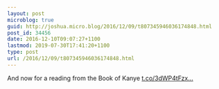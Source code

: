 ```yaml
---
layout: post
microblog: true
guid: http://joshua.micro.blog/2016/12/09/t807345946036174848.html
post_id: 34456
date: 2016-12-10T09:07:27+1100
lastmod: 2019-07-30T17:41:20+1100
type: post
url: /2016/12/09/t807345946036174848.html
---
```

And now for a reading from the Book of Kanye [t.co/3dWP4tFzx...](https://t.co/3dWP4tFzx9)
